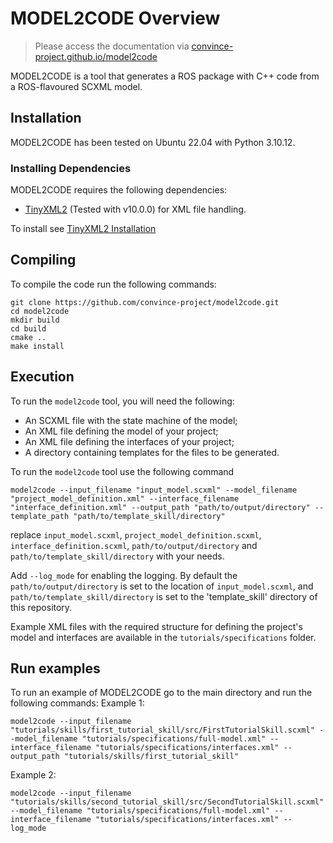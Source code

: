 # MODEL2CODE Overview

> Please access the documentation via [convince-project.github.io/model2code](https://convince-project.github.io/model2code/)

MODEL2CODE is a tool that generates a ROS package with C++ code from a ROS-flavoured SCXML model.

## Installation

MODEL2CODE has been tested on Ubuntu 22.04 with Python 3.10.12.

### Installing Dependencies

MODEL2CODE requires the following dependencies:

* [TinyXML2](https://github.com/leethomason/tinyxml2/) (Tested with v10.0.0) for XML file handling.

To install see [TinyXML2 Installation](https://github.com/leethomason/tinyxml2/tree/master?tab=readme-ov-file#building-tinyxml-2---using-vcpkg)

## Compiling
To compile the code run the following commands:
```
git clone https://github.com/convince-project/model2code.git
cd model2code
mkdir build
cd build
cmake ..
make install
```

## Execution
To run the `model2code` tool, you will need the following:
- An SCXML file with the state machine of the model;
- An XML file defining the model of your project;
- An XML file defining the interfaces of your project;
- A directory containing templates for the files to be generated.

To run the `model2code` tool use the following command
```
model2code --input_filename "input_model.scxml" --model_filename "project_model_definition.xml" --interface_filename "interface_definition.xml" --output_path "path/to/output/directory" --template_path "path/to/template_skill/directory"
```
replace `input_model.scxml`, `project_model_definition.scxml`, `interface_definition.scxml`, `path/to/output/directory` and `path/to/template_skill/directory` with your needs.

Add `--log_mode` for enabling the logging.
By default the `path/to/output/directory` is set to the location of `input_model.scxml`, and `path/to/template_skill/directory` is set to the 'template_skill' directory of this repository.

Example XML files with the required structure for defining the project's model and interfaces are available in the `tutorials/specifications` folder.

## Run examples
To run an example of MODEL2CODE go to the main directory and run the following commands:
Example 1:
```
model2code --input_filename "tutorials/skills/first_tutorial_skill/src/FirstTutorialSkill.scxml" --model_filename "tutorials/specifications/full-model.xml" --interface_filename "tutorials/specifications/interfaces.xml" --output_path "tutorials/skills/first_tutorial_skill"
```
Example 2:
```
model2code --input_filename "tutorials/skills/second_tutorial_skill/src/SecondTutorialSkill.scxml" --model_filename "tutorials/specifications/full-model.xml" --interface_filename "tutorials/specifications/interfaces.xml" --log_mode
```